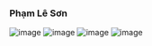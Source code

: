 ### Phạm Lê Sơn
![image](https://github.com/user-attachments/assets/23023bf6-2479-4a0e-b183-af727fb4c7d0)
![image](https://github.com/user-attachments/assets/c3ba8472-a58e-48cc-bac9-4bd0b59dbff9)
![image](https://github.com/user-attachments/assets/515492db-7771-429a-bb0a-264a6ed1e7cf)
![image](https://github.com/user-attachments/assets/4f946e12-e1d0-4a81-bd63-e58444ab8fa0)



